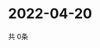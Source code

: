 # 2022-04-20
  共 0条

  <!-- BEGIN -->
  <!-- 最后更新时间Wed Apr 20 2022 00:30:10 GMT+0000 (Coordinated Universal Time) -->
  
  <!-- END -->
  
  